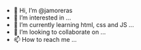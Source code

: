 - 👋 Hi, I’m @jamoreras
- 👀 I’m interested in ...
- 🌱 I’m currently learning html, css and JS ...
- 💞️ I’m looking to collaborate on ...
- 📫 How to reach me ...

<!---
jamoreras/jamoreras is a ✨ special ✨ repository because its `README.md` (this file) appears on your GitHub profile.
You can click the Preview link to take a look at your changes.
--->
